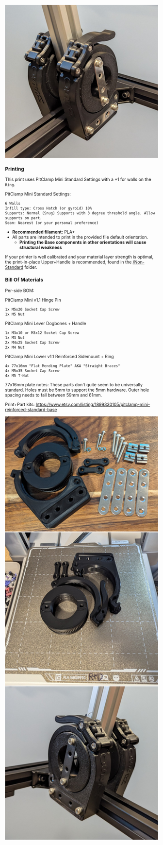 ![](Images/Assembled%20Stainless.jpg)

### Printing
This print uses PitClamp Mini Standard Settings with a +1 for walls on the `Ring`.

PitClamp Mini Standard Settings:

    6 Walls
    Infill type: Cross Hatch (or gyroid) 10%
    Supports: Normal (Snug) Supports with 3 degree threshold angle. Allow supports on part.
    Seam: Nearest (or your personal preference)
 - **Recommended filament:** PLA+
 - All parts are intended to print in the provided file default orientation. 
   - **Printing the Base components in other orientations will cause structural weakness**

If your printer is well calibrated and your material layer strength is optimal, the print-in-place Upper+Handle is recommended, found in the [/Non-Standard](Non-standard) folder.

### Bill Of Materials

Per-side BOM:

PitClamp Mini v1.1 Hinge Pin

    1x M5x20 Socket Cap Screw
    1x M5 Nut

PitClamp Mini Lever Dogbones + Handle

    1x M3x10 or M3x12 Socket Cap Screw
    1x M3 Nut
    2x M4x25 Socket Cap Screw
    2x M4 Nut

PitClamp Mini Lower v1.1 Reinforced Sidemount + Ring

    4x 77x16mm "Flat Mending Plate" AKA "Straight Braces"
    4x M5x35 Socket Cap Screw
    4x M5 T-Nut

77x16mm plate notes: These parts don't quite seem to be universally standard. Holes must be 5mm to support the 5mm hardware. Outer hole spacing needs to fall between 59mm and 61mm.

Print+Part kits: https://www.etsy.com/listing/1899330105/pitclamp-mini-reinforced-standard-base

![](Images/Overview.jpg)
![](Images/Print%20Bed.jpg)
![](Images/Assembled%20Black.jpg)
